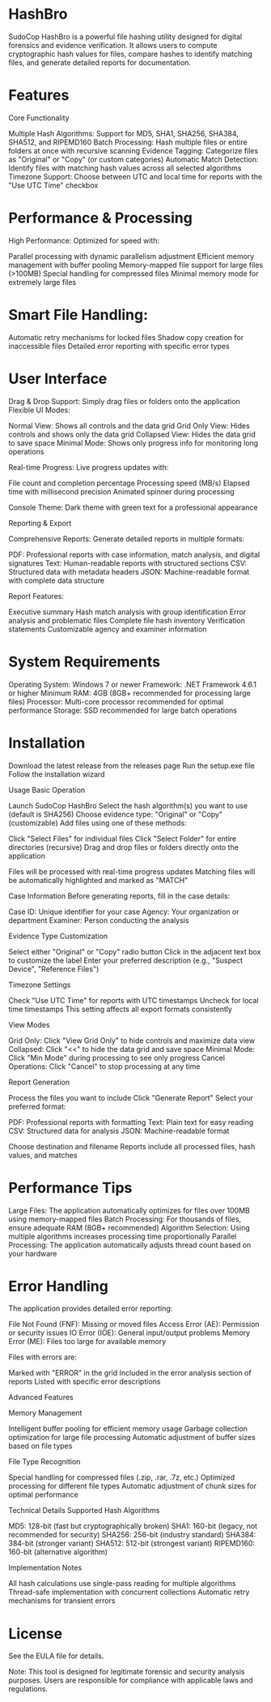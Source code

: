# HashBro

SudoCop HashBro is a powerful file hashing utility designed for digital forensics and evidence verification. It allows users to compute cryptographic hash values for files, compare hashes to identify matching files, and generate detailed reports for documentation.
# Features
Core Functionality

Multiple Hash Algorithms: Support for MD5, SHA1, SHA256, SHA384, SHA512, and RIPEMD160
Batch Processing: Hash multiple files or entire folders at once with recursive scanning
Evidence Tagging: Categorize files as "Original" or "Copy" (or custom categories)
Automatic Match Detection: Identify files with matching hash values across all selected algorithms
Timezone Support: Choose between UTC and local time for reports with the "Use UTC Time" checkbox

# Performance & Processing

High Performance: Optimized for speed with:

Parallel processing with dynamic parallelism adjustment
Efficient memory management with buffer pooling
Memory-mapped file support for large files (>100MB)
Special handling for compressed files
Minimal memory mode for extremely large files


# Smart File Handling:

Automatic retry mechanisms for locked files
Shadow copy creation for inaccessible files
Detailed error reporting with specific error types



# User Interface

Drag & Drop Support: Simply drag files or folders onto the application
Flexible UI Modes:

Normal View: Shows all controls and the data grid
Grid Only View: Hides controls and shows only the data grid
Collapsed View: Hides the data grid to save space
Minimal Mode: Shows only progress info for monitoring long operations


Real-time Progress: Live progress updates with:

File count and completion percentage
Processing speed (MB/s)
Elapsed time with millisecond precision
Animated spinner during processing


Console Theme: Dark theme with green text for a professional appearance

Reporting & Export

Comprehensive Reports: Generate detailed reports in multiple formats:

PDF: Professional reports with case information, match analysis, and digital signatures
Text: Human-readable reports with structured sections
CSV: Structured data with metadata headers
JSON: Machine-readable format with complete data structure


Report Features:

Executive summary
Hash match analysis with group identification
Error analysis and problematic files
Complete file hash inventory
Verification statements
Customizable agency and examiner information



# System Requirements

Operating System: Windows 7 or newer
Framework: .NET Framework 4.6.1 or higher
Minimum RAM: 4GB (8GB+ recommended for processing large files)
Processor: Multi-core processor recommended for optimal performance
Storage: SSD recommended for large batch operations

# Installation

Download the latest release from the releases page
Run the setup.exe file
Follow the installation wizard

Usage
Basic Operation

Launch SudoCop HashBro
Select the hash algorithm(s) you want to use (default is SHA256)
Choose evidence type: "Original" or "Copy" (customizable)
Add files using one of these methods:

Click "Select Files" for individual files
Click "Select Folder" for entire directories (recursive)
Drag and drop files or folders directly onto the application


Files will be processed with real-time progress updates
Matching files will be automatically highlighted and marked as "MATCH"

Case Information
Before generating reports, fill in the case details:

Case ID: Unique identifier for your case
Agency: Your organization or department
Examiner: Person conducting the analysis

Evidence Type Customization

Select either "Original" or "Copy" radio button
Click in the adjacent text box to customize the label
Enter your preferred description (e.g., "Suspect Device", "Reference Files")

Timezone Settings

Check "Use UTC Time" for reports with UTC timestamps
Uncheck for local time timestamps
This setting affects all export formats consistently

View Modes

Grid Only: Click "View Grid Only" to hide controls and maximize data view
Collapsed: Click "<<" to hide the data grid and save space
Minimal Mode: Click "Min Mode" during processing to see only progress
Cancel Operations: Click "Cancel" to stop processing at any time

Report Generation

Process the files you want to include
Click "Generate Report"
Select your preferred format:

PDF: Professional reports with formatting
Text: Plain text for easy reading
CSV: Structured data for analysis
JSON: Machine-readable format


Choose destination and filename
Reports include all processed files, hash values, and matches

# Performance Tips

Large Files: The application automatically optimizes for files over 100MB using memory-mapped files
Batch Processing: For thousands of files, ensure adequate RAM (8GB+ recommended)
Algorithm Selection: Using multiple algorithms increases processing time proportionally
Parallel Processing: The application automatically adjusts thread count based on your hardware

# Error Handling
The application provides detailed error reporting:

File Not Found (FNF): Missing or moved files
Access Error (AE): Permission or security issues
IO Error (IOE): General input/output problems
Memory Error (ME): Files too large for available memory

Files with errors are:

Marked with "ERROR" in the grid
Included in the error analysis section of reports
Listed with specific error descriptions

Advanced Features

Memory Management

Intelligent buffer pooling for efficient memory usage
Garbage collection optimization for large file processing
Automatic adjustment of buffer sizes based on file types

File Type Recognition

Special handling for compressed files (.zip, .rar, .7z, etc.)
Optimized processing for different file types
Automatic adjustment of chunk sizes for optimal performance

Technical Details
Supported Hash Algorithms

MD5: 128-bit (fast but cryptographically broken)
SHA1: 160-bit (legacy, not recommended for security)
SHA256: 256-bit (industry standard)
SHA384: 384-bit (stronger variant)
SHA512: 512-bit (strongest variant)
RIPEMD160: 160-bit (alternative algorithm)

Implementation Notes

All hash calculations use single-pass reading for multiple algorithms
Thread-safe implementation with concurrent collections
Automatic retry mechanisms for transient errors

# License
See the EULA file for details.

Note: This tool is designed for legitimate forensic and security analysis purposes. Users are responsible for compliance with applicable laws and regulations.
